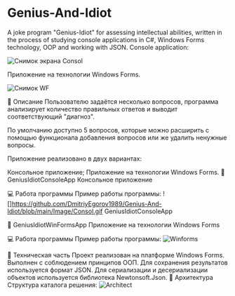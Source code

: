 # Genius-And-Idiot
A joke program "Genius-Idiot" for assessing intellectual abilities, written in the process of studying console applications in C#, Windows Forms technology, OOP and working with JSON.
Console application:



![Снимок экрана Consol](https://github.com/user-attachments/assets/aa5bc783-c9db-4126-aaee-7df0920ddbf0)

Приложение на технологии Windows Forms.

![Снимок WF](https://github.com/user-attachments/assets/1420cb0e-60ca-4fcf-bd8a-6044887f22d2)


📄 Описание
Пользователю задаётся несколько вопросов, программа анализирует количество правильных ответов и выводит соответствующий "диагноз".

По умолчанию доступно 5 вопросов, которые можно расширить с помощью функционала добавления вопросов или же удалить ненужные вопросы.

Приложение реализовано в двух вариантах:

Консольное приложение;
Приложение на технологии Windows Forms.
📁 GeniusIdiotConsoleApp
Консольное приложение

💻 Работа программы
Пример работы программы:
![]https://github.com/DmitriyEgorov1989/Genius-And-Idiot/blob/main/Image/Consol.gif
GeniusIdiotConsoleApp

📁 GeniusIdiotWinFormsApp
Приложение на технологии Windows Forms

💻 Работа программы
Пример работы программы:
![Winforms](https://github.com/user-attachments/assets/21c3c388-9c0b-4149-b9ba-b518843a5c40)

🔧 Техническая часть
Проект реализован на платформе Windows Forms.
Выполнен с соблюдением принципов ООП.
Для сохранения результатов используется формат JSON. Для сериализации и десериализации объектов используется библиотека Newtonsoft.Json.
🧩 Архитектура
Структура каталога решения:
![Architect](https://github.com/user-attachments/assets/14c403b8-68d3-4154-98d9-5492b5dfe3a2)

